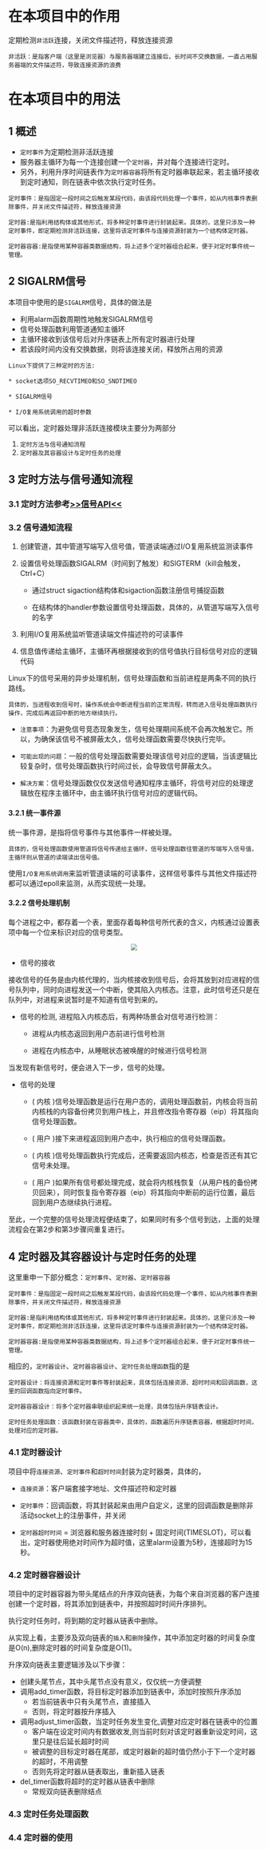 # 在本项目中的作用
定期检测`非活跃`连接，关闭文件描述符，释放连接资源
```
非活跃：是指客户端（这里是浏览器）与服务器端建立连接后，长时间不交换数据，一直占用服务器端的文件描述符，导致连接资源的浪费
```
# 在本项目中的用法
## 1 概述
* `定时事件`为定期检测非活跃连接
* 服务器主循环为每一个连接创建一个`定时器`，并对每个连接进行定时。
* 另外，利用升序时间链表作为`定时器容器`将所有定时器串联起来，若主循环接收到定时通知，则在链表中依次执行定时任务。
```
定时事件：是指固定一段时间之后触发某段代码，由该段代码处理一个事件，如从内核事件表删除事件，并关闭文件描述符，释放连接资源

定时器:是指利用结构体或其他形式，将多种定时事件进行封装起来。具体的，这里只涉及一种定时事件，即定期检测非活跃连接，这里将该定时事件与连接资源封装为一个结构体定时器。

定时器容器:是指使用某种容器类数据结构，将上述多个定时器组合起来，便于对定时事件统一管理。
```
## 2 SIGALRM信号

本项目中使用的是`SIGALRM`信号，具体的做法是
* 利用alarm函数周期性地触发SIGALRM信号
* 信号处理函数利用管道通知主循环
* 主循环接收到该信号后对升序链表上所有定时器进行处理
* 若该段时间内没有交换数据，则将该连接关闭，释放所占用的资源
```
Linux下提供了三种定时的方法:

* socket选项SO_RECVTIMEO和SO_SNDTIMEO

* SIGALRM信号

* I/O复用系统调用的超时参数
```
可以看出，定时器处理非活跃连接模块主要分为两部分
1. `定时方法与信号通知流程`
2. `定时器及其容器设计与定时任务的处理`

## 3 定时方法与信号通知流程
### 3.1 定时方法参考[>>信号API<<](./appendix/信号API.md)

### 3.2 信号通知流程
1. 创建管道，其中管道写端写入信号值，管道读端通过I/O复用系统监测读事件

2. 设置信号处理函数SIGALRM（时间到了触发）和SIGTERM（kill会触发，Ctrl+C）

    * 通过struct sigaction结构体和sigaction函数注册信号捕捉函数

    * 在结构体的handler参数设置信号处理函数，具体的，从管道写端写入信号的名字

3. 利用I/O复用系统监听管道读端文件描述符的可读事件

4. 信息值传递给主循环，主循环再根据接收到的信号值执行目标信号对应的逻辑代码

Linux下的信号采用的异步处理机制，信号处理函数和当前进程是两条不同的执行路线。
```
具体的，当进程收到信号时，操作系统会中断进程当前的正常流程，转而进入信号处理函数执行操作，完成后再返回中断的地方继续执行。
```
* `注意事项`：为避免信号竞态现象发生，信号处理期间系统不会再次触发它。所以，为确保该信号不被屏蔽太久，信号处理函数需要尽快执行完毕。

* `可能出现的问题`：一般的信号处理函数需要处理该信号对应的逻辑，当该逻辑比较复杂时，信号处理函数执行时间过长，会导致信号屏蔽太久。

* `解决方案`：信号处理函数仅仅发送信号通知程序主循环，将信号对应的处理逻辑放在程序主循环中，由主循环执行信号对应的逻辑代码。
#### 3.2.1 统一事件源
统一事件源，是指将信号事件与其他事件一样被处理。
```
具体的，信号处理函数使用管道将信号传递给主循环，信号处理函数往管道的写端写入信号值，主循环则从管道的读端读出信号值。
```
使用`I/O复用系统调用`来监听管道读端的可读事件，这样信号事件与其他文件描述符都可以通过epoll来监测，从而实现统一处理。

#### 3.2.2 信号处理机制
每个进程之中，都存着一个表，里面存着每种信号所代表的含义，内核通过设置表项中每一个位来标识对应的信号类型。
<p align="center">
<img src="img/6.png" style="zoom:80%"/>
</p>

* 信号的接收

接收信号的任务是由内核代理的，当内核接收到信号后，会将其放到对应进程的信号队列中，同时向进程发送一个中断，使其陷入内核态。注意，此时信号还只是在队列中，对进程来说暂时是不知道有信号到来的。

* 信号的检测, 进程陷入内核态后，有两种场景会对信号进行检测：
    
    * 进程从内核态返回到用户态前进行信号检测

    * 进程在内核态中，从睡眠状态被唤醒的时候进行信号检测

当发现有新信号时，便会进入下一步，信号的处理。

* 信号的处理

    * ( 内核 )信号处理函数是运行在用户态的，调用处理函数前，内核会将当前内核栈的内容备份拷贝到用户栈上，并且修改指令寄存器（eip）将其指向信号处理函数。

    * ( 用户 )接下来进程返回到用户态中，执行相应的信号处理函数。

    * ( 内核 )信号处理函数执行完成后，还需要返回内核态，检查是否还有其它信号未处理。

    * ( 用户 )如果所有信号都处理完成，就会将内核栈恢复（从用户栈的备份拷贝回来），同时恢复指令寄存器（eip）将其指向中断前的运行位置，最后回到用户态继续执行进程。

至此，一个完整的信号处理流程便结束了，如果同时有多个信号到达，上面的处理流程会在第2步和第3步骤间重复进行。

## 4 定时器及其容器设计与定时任务的处理
这里重申一下部分概念：`定时事件`、`定时器`、`定时器容器`
```
定时事件：是指固定一段时间之后触发某段代码，由该段代码处理一个事件，如从内核事件表删除事件，并关闭文件描述符，释放连接资源

定时器:是指利用结构体或其他形式，将多种定时事件进行封装起来。具体的，这里只涉及一种定时事件，即定期检测非活跃连接，这里将该定时事件与连接资源封装为一个结构体定时器。

定时器容器:是指使用某种容器类数据结构，将上述多个定时器组合起来，便于对定时事件统一管理。
```
相应的，`定时器设计`、`定时器容器设计`、`定时任务处理函数`指的是
```
定时器设计：将连接资源和定时事件等封装起来，具体包括连接资源、超时时间和回调函数，这里的回调函数指向定时事件。

定时器容器设计：将多个定时器串联组织起来统一处理，具体包括升序链表设计。

定时任务处理函数：该函数封装在容器类中，具体的，函数遍历升序链表容器，根据超时时间，处理对应的定时器。
```
### 4.1 定时器设计
项目中将`连接资源`、`定时事件`和`超时时间`封装为定时器类，具体的，

* `连接资源`：客户端套接字地址、文件描述符和定时器

* `定时事件`：回调函数，将其封装起来由用户自定义，这里的回调函数是删除非活动socket上的注册事件，并关闭

* `定时器超时时间` = 浏览器和服务器连接时刻 + 固定时间(TIMESLOT)，可以看出，定时器使用绝对时间作为超时值，这里alarm设置为5秒，连接超时为15秒。
### 4.2 定时器容器设计
项目中的定时器容器为带头尾结点的升序双向链表，为每个来自浏览器的客户连接创建一个定时器，将其添加到链表中，并按照超时时间升序排列。

执行定时任务时，将到期的定时器从链表中删除。

从实现上看，主要涉及双向链表的`插入`和`删除`操作，其中添加定时器的时间复杂度是O(n),删除定时器的时间复杂度是O(1)。

升序双向链表主要逻辑涉及以下步骤：
* 创建头尾节点，其中头尾节点没有意义，仅仅统一方便调整
* 调用add_timer函数，将目标定时器添加到链表中，添加时按照升序添加
    * 若当前链表中只有头尾节点，直接插入
    * 否则，将定时器按升序插入
* 调用adjust_timer函数，当定时任务发生变化,调整对应定时器在链表中的位置
    * 客户端在设定时间内有数据收发,则当前时刻对该定时器重新设定时间，这里只是往后延长超时时间
    * 被调整的目标定时器在尾部，或定时器新的超时值仍然小于下一个定时器的超时，不用调整
    * 否则先将定时器从链表取出，重新插入链表
* del_timer函数将超时的定时器从链表中删除
    * 常规双向链表删除结点
### 4.3 定时任务处理函数

### 4.4 定时器的使用
